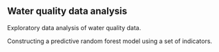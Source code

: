 ## Water quality data analysis

Exploratory data analysis of water quality data.

Constructing a predictive random forest model using a set of indicators.
